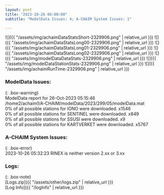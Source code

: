 ```yaml
---
layout: post
title: "2023-10-26 06:00:00"
subtitle: "ModelData Issues: 4; A-CHAIM System Issues: 1"

---
```


![]({{ "/assets/img/achaimDataStatsShort-2329906.png" | relative_url }})
![]({{ "/assets/img/achaimDataStatsLong00-2329906.png" | relative_url }})
![]({{ "/assets/img/achaimDataStatsLong01-2329906.png" | relative_url }})
![]({{ "/assets/img/achaimDataStatsLong02-2329906.png" | relative_url }})
![]({{ "/assets/img/modelDataDataStats-2329906.png" | relative_url }})
![]({{ "/assets/img/modelDataStationStats-2329906.png" | relative_url }})
![]({{ "/assets/img/achaimRunTime-2329906.png" | relative_url }})


### ModelData Issues:  
  
{: .box-warning}  
 ModelData report for 26-Oct-2023 05:15:46   
 /home2/achaim1/A-CHAIM/modelData/2023/299/05/modelData.mat   
 0% of all possible stations for IONO were downloaded. x1546   
 0% of all possible stations for SENTINEL were downloaded. x849   
 0% of all possible stations for SSUSI were downloaded. x9   
 0% of all possible stations for KARTVERKET were downloaded. x5767   
  
### A-CHAIM System Issues:  
  
{: .box-error}  
2023-10-26 05:32:23 RINEX is neither version 2.xx or 3.xx  

### Logs:  
  
{: .box-note}  
[Logs.zip]({{ "/assets/other/logs.zip" | relative_url }})  
[Log Info]({{ "/logInfo" | relative_url }})  
